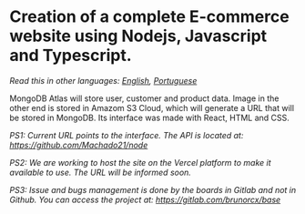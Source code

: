 # Creation of a complete E-commerce website using Nodejs, Javascript and Typescript. 
*Read this in other languages: [English](README.md), [Portuguese](README.pt.md)*

MongoDB Atlas will store user, customer and product data. Image in the other end is stored in Amazom S3 Cloud, which will generate a URL that will be stored in MongoDB. Its interface was made with React, HTML and CSS.

*PS1: Current URL points to the interface. The API is located at: https://github.com/Machado21/node*

*PS2: We are working to host the site on the Vercel platform to make it available to use. The URL will be informed soon.*

*PS3: Issue and bugs management is done by the boards in Gitlab and not in Github. You can access the project at: https://gitlab.com/brunorcx/base*
